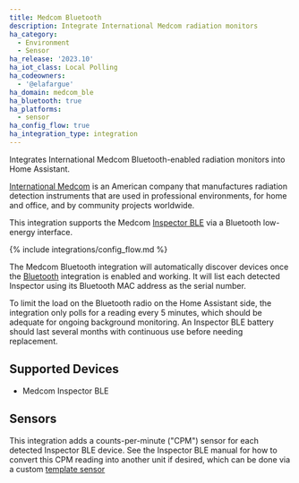```yaml
---
title: Medcom Bluetooth
description: Integrate International Medcom radiation monitors
ha_category:
  - Environment
  - Sensor
ha_release: '2023.10'
ha_iot_class: Local Polling
ha_codeowners:
  - '@elafargue'
ha_domain: medcom_ble
ha_bluetooth: true
ha_platforms:
  - sensor
ha_config_flow: true
ha_integration_type: integration
---
```


Integrates International Medcom Bluetooth-enabled radiation monitors into Home Assistant.

[International Medcom](https://medcom.com/) is an American company that manufactures radiation detection instruments that are used in professional environments, for home and office, and by community projects worldwide.

This integration supports the Medcom [Inspector BLE](https://medcom.com/product/inspector-ble/) via a Bluetooth low-energy interface.

{% include integrations/config_flow.md %}

The Medcom Bluetooth integration will automatically discover devices once the [Bluetooth](/integrations/bluetooth) integration is enabled and working. It will list each detected Inspector using its Bluetooth MAC address as the serial number.

To limit the load on the Bluetooth radio on the Home Assistant side, the integration only polls for a reading every 5 minutes, which should be adequate for ongoing background monitoring. An Inspector BLE battery should last several months with continuous use before needing replacement.

## Supported Devices

- Medcom Inspector BLE

## Sensors

This integration adds a counts-per-minute ("CPM") sensor for each detected Inspector BLE device. See the Inspector BLE manual for how to convert this CPM reading into another unit if desired, which can be done via a custom [template sensor](/integrations/template)
